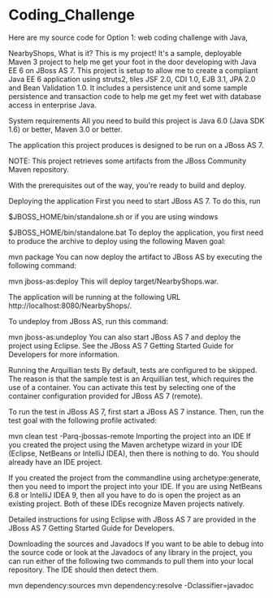 # Coding_Challenge
Here are my source code for Option 1: web coding challenge with Java,

NearbyShops,
What is it?
This is my project! It's a sample, deployable Maven 3 project to help me get your foot in the door developing with Java EE 6 on JBoss AS 7. This project is setup to allow me to create a compliant Java EE 6 application using struts2, tiles JSF 2.0, CDI 1.0, EJB 3.1, JPA 2.0 and Bean Validation 1.0. It includes a persistence unit and some sample persistence and transaction code to help me get my feet wet with database access in enterprise Java.

System requirements
All you need to build this project is Java 6.0 (Java SDK 1.6) or better, Maven 3.0 or better.

The application this project produces is designed to be run on a JBoss AS 7.

NOTE: This project retrieves some artifacts from the JBoss Community Maven repository.

With the prerequisites out of the way, you're ready to build and deploy.

Deploying the application
First you need to start JBoss AS 7. To do this, run

$JBOSS_HOME/bin/standalone.sh
or if you are using windows

$JBOSS_HOME/bin/standalone.bat
To deploy the application, you first need to produce the archive to deploy using the following Maven goal:

mvn package
You can now deploy the artifact to JBoss AS by executing the following command:

mvn jboss-as:deploy
This will deploy target/NearbyShops.war.

The application will be running at the following URL http://localhost:8080/NearbyShops/.

To undeploy from JBoss AS, run this command:

mvn jboss-as:undeploy
You can also start JBoss AS 7 and deploy the project using Eclipse. See the JBoss AS 7 Getting Started Guide for Developers for more information.

Running the Arquillian tests
By default, tests are configured to be skipped. The reason is that the sample test is an Arquillian test, which requires the use of a container. You can activate this test by selecting one of the container configuration provided for JBoss AS 7 (remote).

To run the test in JBoss AS 7, first start a JBoss AS 7 instance. Then, run the test goal with the following profile activated:

mvn clean test -Parq-jbossas-remote
Importing the project into an IDE
If you created the project using the Maven archetype wizard in your IDE (Eclipse, NetBeans or IntelliJ IDEA), then there is nothing to do. You should already have an IDE project.

If you created the project from the commandline using archetype:generate, then you need to import the project into your IDE. If you are using NetBeans 6.8 or IntelliJ IDEA 9, then all you have to do is open the project as an existing project. Both of these IDEs recognize Maven projects natively.

Detailed instructions for using Eclipse with JBoss AS 7 are provided in the JBoss AS 7 Getting Started Guide for Developers.

Downloading the sources and Javadocs
If you want to be able to debug into the source code or look at the Javadocs of any library in the project, you can run either of the following two commands to pull them into your local repository. The IDE should then detect them.

mvn dependency:sources
mvn dependency:resolve -Dclassifier=javadoc

